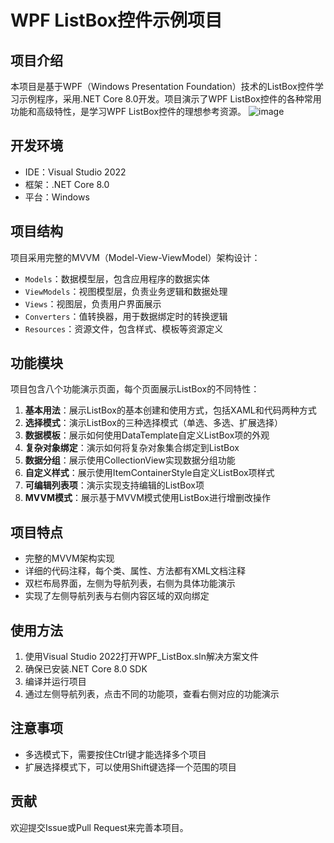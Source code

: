 # WPF ListBox控件示例项目

## 项目介绍

本项目是基于WPF（Windows Presentation Foundation）技术的ListBox控件学习示例程序，采用.NET Core 8.0开发。项目演示了WPF ListBox控件的各种常用功能和高级特性，是学习WPF ListBox控件的理想参考资源。
![image](https://github.com/user-attachments/assets/1824765f-b507-4530-9040-50481aa6bd1b)

## 开发环境

- IDE：Visual Studio 2022
- 框架：.NET Core 8.0
- 平台：Windows

## 项目结构

项目采用完整的MVVM（Model-View-ViewModel）架构设计：

- `Models`：数据模型层，包含应用程序的数据实体
- `ViewModels`：视图模型层，负责业务逻辑和数据处理
- `Views`：视图层，负责用户界面展示
- `Converters`：值转换器，用于数据绑定时的转换逻辑
- `Resources`：资源文件，包含样式、模板等资源定义

## 功能模块

项目包含八个功能演示页面，每个页面展示ListBox的不同特性：

1. **基本用法**：展示ListBox的基本创建和使用方式，包括XAML和代码两种方式
2. **选择模式**：演示ListBox的三种选择模式（单选、多选、扩展选择）
3. **数据模板**：展示如何使用DataTemplate自定义ListBox项的外观
4. **复杂对象绑定**：演示如何将复杂对象集合绑定到ListBox
5. **数据分组**：展示使用CollectionView实现数据分组功能
6. **自定义样式**：展示使用ItemContainerStyle自定义ListBox项样式
7. **可编辑列表项**：演示实现支持编辑的ListBox项
8. **MVVM模式**：展示基于MVVM模式使用ListBox进行增删改操作

## 项目特点

- 完整的MVVM架构实现
- 详细的代码注释，每个类、属性、方法都有XML文档注释
- 双栏布局界面，左侧为导航列表，右侧为具体功能演示
- 实现了左侧导航列表与右侧内容区域的双向绑定

## 使用方法

1. 使用Visual Studio 2022打开WPF_ListBox.sln解决方案文件
2. 确保已安装.NET Core 8.0 SDK
3. 编译并运行项目
4. 通过左侧导航列表，点击不同的功能项，查看右侧对应的功能演示

## 注意事项

- 多选模式下，需要按住Ctrl键才能选择多个项目
- 扩展选择模式下，可以使用Shift键选择一个范围的项目

## 贡献

欢迎提交Issue或Pull Request来完善本项目。 
